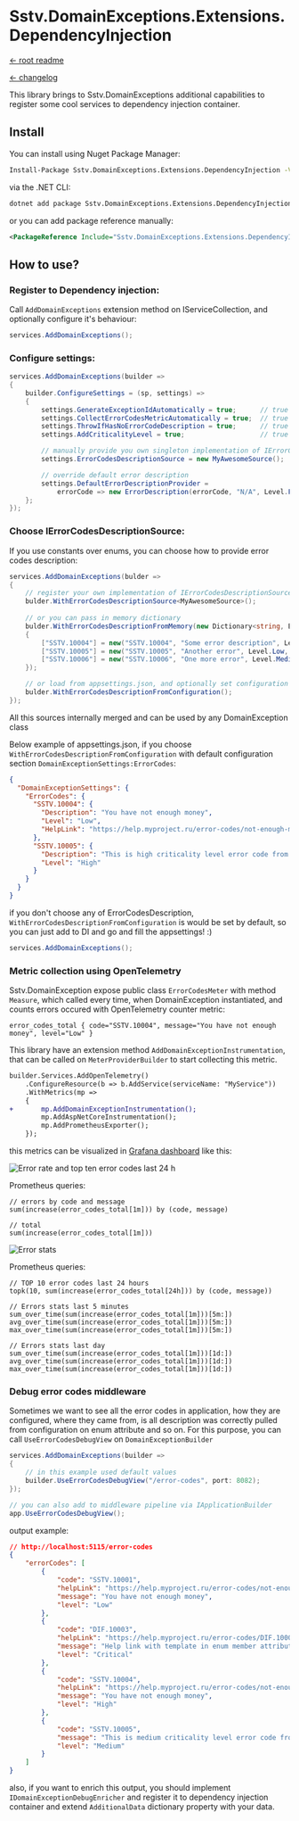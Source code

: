 Sstv.DomainExceptions.Extensions.DependencyInjection
=============

[<- root readme](./../README.md)

[<- changelog](./CHANGELOG.md)

This library brings to Sstv.DomainExceptions additional capabilities to register some cool services to dependency injection container.

## Install

You can install using Nuget Package Manager:

```bash
Install-Package Sstv.DomainExceptions.Extensions.DependencyInjection -Version 2.4.0
```

via the .NET CLI:

```bash
dotnet add package Sstv.DomainExceptions.Extensions.DependencyInjection --version 2.4.0
```

or you can add package reference manually:

```xml
<PackageReference Include="Sstv.DomainExceptions.Extensions.DependencyInjection" Version="2.4.0" />
```

## How to use?

### Register to Dependency injection:
Call `AddDomainExceptions` extension method on IServiceCollection,
and optionally configure it's behaviour:

```csharp
services.AddDomainExceptions();
```

### Configure settings:
```csharp
services.AddDomainExceptions(builder =>
{
    builder.ConfigureSettings = (sp, settings) =>
    {
        settings.GenerateExceptionIdAutomatically = true;      // true by default
        settings.CollectErrorCodesMetricAutomatically = true;  // true by default
        settings.ThrowIfHasNoErrorCodeDescription = true;      // true by default
        settings.AddCriticalityLevel = true;                   // true by default

        // manually provide you own singleton implementation of IErrorCodesDescriptionSource
        settings.ErrorCodesDescriptionSource = new MyAwesomeSource();

        // override default error description
        settings.DefaultErrorDescriptionProvider = 
            errorCode => new ErrorDescription(errorCode, "N/A", Level.Fatal);
    };
});
```

### Choose IErrorCodesDescriptionSource:
If you use constants over enums, you can choose how to provide error codes description:

```csharp
services.AddDomainExceptions(bulder =>
{
    // register your own implementation of IErrorCodesDescriptionSource as Singleton
    bulder.WithErrorCodesDescriptionSource<MyAwesomeSource>();
    
    // or you can pass in memory dictionary
    bulder.WithErrorCodesDescriptionFromMemory(new Dictionary<string, ErrorDescription>
    {
        ["SSTV.10004"] = new("SSTV.10004", "Some error description", Level.Fatal, "https://help.myproject.ru/error-codes/not-enough-money"),
        ["SSTV.10005"] = new("SSTV.10005", "Another error", Level.Low, "https://help.myproject.ru/error-codes/SSTV.10005"),
        ["SSTV.10006"] = new("SSTV.10006", "One more error", Level.Medium, "https://help.myproject.ru/error-codes/SSTV.10006"),
    });

    // or load from appsettings.json, and optionally set configuration section name.
    bulder.WithErrorCodesDescriptionFromConfiguration();
});
```

All this sources internally merged and can be used by any DomainException class


Below example of appsettings.json, if you choose `WithErrorCodesDescriptionFromConfiguration` with default configuration section
`DomainExceptionSettings:ErrorCodes`:

```json
{
  "DomainExceptionSettings": {
    "ErrorCodes": {
      "SSTV.10004": {
        "Description": "You have not enough money",
        "Level": "Low",
        "HelpLink": "https://help.myproject.ru/error-codes/not-enough-money"
      },
      "SSTV.10005": {
        "Description": "This is high criticality level error code from appsettings.json",
        "Level": "High"
      }
    }
  }
}
```

if you don't choose any of ErrorCodesDescription, `WithErrorCodesDescriptionFromConfiguration` is would be set by default, so you can just add to DI and go and fill the appsettings! :)
```csharp
services.AddDomainExceptions();
```

### Metric collection using OpenTelemetry

Sstv.DomainException expose public class `ErrorCodesMeter` with method `Measure`,
which called every time, when DomainException instantiated, and counts errors occured with OpenTelemetry counter metric:

```
error_codes_total { code="SSTV.10004", message="You have not enough money", level="Low" }
```

This library have an extension method `AddDomainExceptionInstrumentation`, that can be called on `MeterProviderBuilder` to start collecting this metric.
```diff
builder.Services.AddOpenTelemetry()
    .ConfigureResource(b => b.AddService(serviceName: "MyService"))
    .WithMetrics(mp =>
    {
+       mp.AddDomainExceptionInstrumentation();
        mp.AddAspNetCoreInstrumentation();
        mp.AddPrometheusExporter();
    });
```

this metrics can be visualized in [Grafana dashboard](./../dev/grafana/dashboards/GrafanaDashboard.json) like this:

![Error rate and top ten error codes last 24 h](./../docs/error-rate-and-top-ten.png)

Prometheus queries:
```pql
// errors by code and message
sum(increase(error_codes_total[1m])) by (code, message)

// total
sum(increase(error_codes_total[1m]))
```

![Error stats](./../docs/error-stats.png)

Prometheus queries:
```pql
// TOP 10 error codes last 24 hours
topk(10, sum(increase(error_codes_total[24h])) by (code, message))

// Errors stats last 5 minutes
sum_over_time(sum(increase(error_codes_total[1m]))[5m:])
avg_over_time(sum(increase(error_codes_total[1m]))[5m:])
max_over_time(sum(increase(error_codes_total[1m]))[5m:])

// Errors stats last day
sum_over_time(sum(increase(error_codes_total[1m]))[1d:])
avg_over_time(sum(increase(error_codes_total[1m]))[1d:])
max_over_time(sum(increase(error_codes_total[1m]))[1d:])
```

### Debug error codes middleware

Sometimes we want to see all the error codes in application, how they are configured, where they came from, is all description was correctly pulled from configuration on enum attribute and so on.
For this purpose, you can call `UseErrorCodesDebugView` on `DomainExceptionBuilder`

```csharp
services.AddDomainExceptions(builder =>
{
    // in this example used default values
    builder.UseErrorCodesDebugView("/error-codes", port: 8082);
});
```

```csharp
// you can also add to middleware pipeline via IApplicationBuilder
app.UseErrorCodesDebugView();
```

output example:

```json
// http://localhost:5115/error-codes
{
    "errorCodes": [
        {
            "code": "SSTV.10001",
            "helpLink": "https://help.myproject.ru/error-codes/not-enough-money",
            "message": "You have not enough money",
            "level": "Low"
        },
        {
            "code": "DIF.10003",
            "helpLink": "https://help.myproject.ru/error-codes/DIF.10003",
            "message": "Help link with template in enum member attribute",
            "level": "Critical"
        },
        {
            "code": "SSTV.10004",
            "helpLink": "https://help.myproject.ru/error-codes/not-enough-money",
            "message": "You have not enough money",
            "level": "High"
        },
        {
            "code": "SSTV.10005",
            "message": "This is medium criticality level error code from appsettings.json",
            "level": "Medium"
        }
    ]
}
```

also, if you want to enrich this output, you should implement `IDomainExceptionDebugEnricher` and register it to dependency injection container
and extend `AdditionalData` dictionary property with your data.
